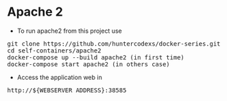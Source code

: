 # Apache 2

- To run apache2 from this project use

<pre>
git clone https://github.com/huntercodexs/docker-series.git .
cd self-containers/apache2
docker-compose up --build apache2 (in first time)
docker-compose start apache2 (in others case)
</pre>

- Access the application web in

<pre>
http://${WEBSERVER_ADDRESS}:38585
</pre>